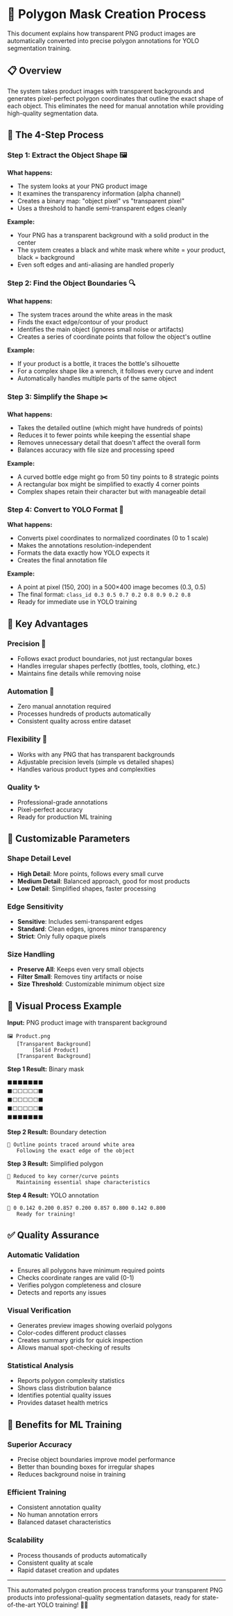 # 🎯 Polygon Mask Creation Process

This document explains how transparent PNG product images are automatically converted into precise polygon annotations for YOLO segmentation training.

## 📋 Overview

The system takes product images with transparent backgrounds and generates pixel-perfect polygon coordinates that outline the exact shape of each object. This eliminates the need for manual annotation while providing high-quality segmentation data.

## 🔄 The 4-Step Process

### **Step 1: Extract the Object Shape** 🖼️

**What happens:**

- The system looks at your PNG product image
- It examines the transparency information (alpha channel)
- Creates a binary map: "object pixel" vs "transparent pixel"
- Uses a threshold to handle semi-transparent edges cleanly

**Example:**

- Your PNG has a transparent background with a solid product in the center
- The system creates a black and white mask where white = your product, black = background
- Even soft edges and anti-aliasing are handled properly

### **Step 2: Find the Object Boundaries** 🔍

**What happens:**

- The system traces around the white areas in the mask
- Finds the exact edge/contour of your product
- Identifies the main object (ignores small noise or artifacts)
- Creates a series of coordinate points that follow the object's outline

**Example:**

- If your product is a bottle, it traces the bottle's silhouette
- For a complex shape like a wrench, it follows every curve and indent
- Automatically handles multiple parts of the same object

### **Step 3: Simplify the Shape** ✂️

**What happens:**

- Takes the detailed outline (which might have hundreds of points)
- Reduces it to fewer points while keeping the essential shape
- Removes unnecessary detail that doesn't affect the overall form
- Balances accuracy with file size and processing speed

**Example:**

- A curved bottle edge might go from 50 tiny points to 8 strategic points
- A rectangular box might be simplified to exactly 4 corner points
- Complex shapes retain their character but with manageable detail

### **Step 4: Convert to YOLO Format** 📐

**What happens:**

- Converts pixel coordinates to normalized coordinates (0 to 1 scale)
- Makes the annotations resolution-independent
- Formats the data exactly how YOLO expects it
- Creates the final annotation file

**Example:**

- A point at pixel (150, 200) in a 500×400 image becomes (0.3, 0.5)
- The final format: `class_id 0.3 0.5 0.7 0.2 0.8 0.9 0.2 0.8`
- Ready for immediate use in YOLO training

## 🎯 Key Advantages

### **Precision** 🎪

- Follows exact product boundaries, not just rectangular boxes
- Handles irregular shapes perfectly (bottles, tools, clothing, etc.)
- Maintains fine details while removing noise

### **Automation** 🤖

- Zero manual annotation required
- Processes hundreds of products automatically
- Consistent quality across entire dataset

### **Flexibility** 🔄

- Works with any PNG that has transparent backgrounds
- Adjustable precision levels (simple vs detailed shapes)
- Handles various product types and complexities

### **Quality** ✨

- Professional-grade annotations
- Pixel-perfect accuracy
- Ready for production ML training

## 🔧 Customizable Parameters

### **Shape Detail Level**

- **High Detail**: More points, follows every small curve
- **Medium Detail**: Balanced approach, good for most products
- **Low Detail**: Simplified shapes, faster processing

### **Edge Sensitivity**

- **Sensitive**: Includes semi-transparent edges
- **Standard**: Clean edges, ignores minor transparency
- **Strict**: Only fully opaque pixels

### **Size Handling**

- **Preserve All**: Keeps even very small objects
- **Filter Small**: Removes tiny artifacts or noise
- **Size Threshold**: Customizable minimum object size

## 🎨 Visual Process Example

**Input:** PNG product image with transparent background

```
🖼️ Product.png
   [Transparent Background]
        [Solid Product]
   [Transparent Background]
```

**Step 1 Result:** Binary mask

```
⬛⬛⬛⬛⬛⬛⬛
⬛⬜⬜⬜⬜⬜⬛
⬛⬜⬜⬜⬜⬜⬛
⬛⬜⬜⬜⬜⬜⬛
⬛⬛⬛⬛⬛⬛⬛
```

**Step 2 Result:** Boundary detection

```
📍 Outline points traced around white area
   Following the exact edge of the object
```

**Step 3 Result:** Simplified polygon

```
🔸 Reduced to key corner/curve points
   Maintaining essential shape characteristics
```

**Step 4 Result:** YOLO annotation

```
📄 0 0.142 0.200 0.857 0.200 0.857 0.800 0.142 0.800
   Ready for training!
```

## ✅ Quality Assurance

### **Automatic Validation**

- Ensures all polygons have minimum required points
- Checks coordinate ranges are valid (0-1)
- Verifies polygon completeness and closure
- Detects and reports any issues

### **Visual Verification**

- Generates preview images showing overlaid polygons
- Color-codes different product classes
- Creates summary grids for quick inspection
- Allows manual spot-checking of results

### **Statistical Analysis**

- Reports polygon complexity statistics
- Shows class distribution balance
- Identifies potential quality issues
- Provides dataset health metrics

## 🚀 Benefits for ML Training

### **Superior Accuracy**

- Precise object boundaries improve model performance
- Better than bounding boxes for irregular shapes
- Reduces background noise in training

### **Efficient Training**

- Consistent annotation quality
- No human annotation errors
- Balanced dataset characteristics

### **Scalability**

- Process thousands of products automatically
- Consistent quality at scale
- Rapid dataset creation and updates

---

This automated polygon creation process transforms your transparent PNG products into professional-quality segmentation datasets, ready for state-of-the-art YOLO training! 🎯✨
